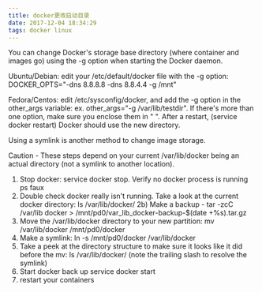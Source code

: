 ```yaml
---
title: docker更改启动目录
date: 2017-12-04 18:34:29
tags: docker linux
---
```

You can change Docker's storage base directory (where container and images go) using the -g option when starting the Docker daemon.

Ubuntu/Debian: edit your /etc/default/docker file with the -g option: DOCKER_OPTS="-dns 8.8.8.8 -dns 8.8.4.4 -g /mnt"

Fedora/Centos: edit /etc/sysconfig/docker, and add the -g option in the other_args variable: ex. other_args="-g /var/lib/testdir". If there's more than one option, make sure you enclose them in " ". After a restart, (service docker restart) Docker should use the new directory.

Using a symlink is another method to change image storage.

Caution - These steps depend on your current /var/lib/docker being an actual directory (not a symlink to another location).

1) Stop docker: service docker stop. Verify no docker process is running ps faux
2) Double check docker really isn't running. Take a look at the current docker directory: ls /var/lib/docker/
2b) Make a backup - tar -zcC /var/lib docker > /mnt/pd0/var_lib_docker-backup-$(date +%s).tar.gz
3) Move the /var/lib/docker directory to your new partition: mv /var/lib/docker /mnt/pd0/docker
4) Make a symlink: ln -s /mnt/pd0/docker /var/lib/docker
5) Take a peek at the directory structure to make sure it looks like it did before the mv: ls /var/lib/docker/ (note the trailing slash to resolve the symlink)
6) Start docker back up service docker start
7) restart your containers